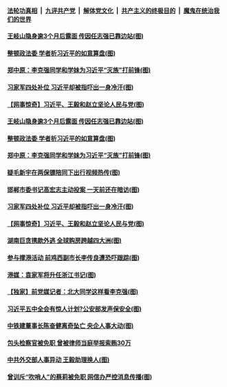 

####  [法轮功真相](../../../../basic/blob/master/README.md?t=09040531) &nbsp;|&nbsp; [九评共产党](../../../../9ping.md/blob/master/README.md?t=09040531) &nbsp;|&nbsp; [解体党文化](../../../../jtdwh.md/blob/master/README.md?t=09040531)  &nbsp;|&nbsp; [共产主义的终极目的](../../../../gczydzjmd.md/blob/master/README.md?t=09040531) &nbsp;|&nbsp; [魔鬼在统治我们的世界](../../../../mgztzwmdsj.md/blob/master/README.md?t=09040531) 

#### [王岐山隐身逾3个月后露面 传因任志强已靠边站(图)](../pages/p2/945023.md?t=09040531) 

#### [整顿政法委 学者析习近平的如意算盘(图)](../pages/p2/945010.md?t=09040531) 

#### [郑中原：李克强同学和学妹为习近平“灭族”打前锋(图)](../pages/p2/945002.md?t=09040531) 


#### [习家军四处补位 习近平却被指吓出一身冷汗(图)](../pages/p2/944902.md?t=09040531) 

#### [【网事惊奇】习近平、王毅和赵立坚论人民与党(图)](../pages/p2/944834.md?t=09040531) 

#### [王岐山隐身逾3个月后露面 传因任志强已靠边站(图)](../pages/p2/945023.md?t=09040531) 

#### [整顿政法委 学者析习近平的如意算盘(图)](../pages/p2/945010.md?t=09040531) 

#### [郑中原：李克强同学和学妹为习近平“灭族”打前锋(图)](../pages/p2/945002.md?t=09040531) 

#### [疑毛新宇在两保镖陪同下出行视频热传(图)](../pages/p2/944953.md?t=09040531) 


#### [邯郸市委书记高宏志主动投案 一天前还在暗访(图)](../pages/p2/944934.md?t=09040531) 

#### [习家军四处补位 习近平却被指吓出一身冷汗(图)](../pages/p2/944902.md?t=09040531) 

#### [【网事惊奇】习近平、王毅和赵立坚论人民与党(图)](../pages/p2/944834.md?t=09040531) 

#### [湖南巨贪携款外逃 全球购房跨越四大洲(图)](../pages/p2/944851.md?t=09040531) 



#### [参与撑港活动 前鸡西副市长李传良遭恐吓跟踪(图)](../pages/p2/944794.md?t=09040531) 

#### [港媒：袁家军将升任浙江书记(图)](../pages/p2/944781.md?t=09040531) 

#### [【独家】前党媒记者：北大同学这样看李克强(图)](../pages/p2/944525.md?t=09040531) 

#### [习近平五中全会有惊人计划?公安部发声保安全(图)](../pages/p2/944738.md?t=09040531) 

#### [中铁建董事长陈奋健离奇坠亡 央企人事大动(图)](../pages/p2/944724.md?t=09040531) 


#### [包头检察官被免职 曾被律师当庭举报索贿30万](../pages/p2/944720.md?t=09040531) 

#### [中共外交部人事异动 王毅助理换人(图)](../pages/p2/944714.md?t=09040531) 

#### [曾训斥“吹哨人”的蔡莉被免职 网信办严控消息传播(图)](../pages/p2/944690.md?t=09040531) 

